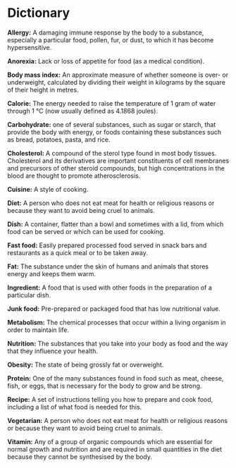 # Dictionary #

**Allergy:** A damaging immune response by the body to a substance, especially a particular food, pollen, fur, or dust, to which it has become hypersensitive.

**Anorexia:** Lack or loss of appetite for food (as a medical condition).

**Body mass index:** An approximate measure of whether someone is over- or underweight, calculated by dividing their weight in kilograms by the square of their height in metres.

**Calorie:** The energy needed to raise the temperature of 1 gram of water through 1 °C (now usually defined as 4.1868 joules).

**Carbohydrate:** one of several substances, such as sugar or starch, that provide the body with energy, or foods containing these substances such as bread, potatoes, pasta, and rice.

**Cholesterol:** A compound of the sterol type found in most body tissues. Cholesterol and its derivatives are important constituents of cell membranes and precursors of other steroid compounds, but high concentrations in the blood are thought to promote atherosclerosis.

**Cuisine:** A style of cooking.

**Diet:** A person who does not eat meat for health or religious reasons or because they want to avoid being cruel to animals.

**Dish:** A container, flatter than a bowl and sometimes with a lid, from which food can be served or which can be used for cooking.

**Fast food:** Easily prepared processed food served in snack bars and restaurants as a quick meal or to be taken away.

**Fat:** The substance under the skin of humans and animals that stores energy and keeps them warm.

**Ingredient:** A food that is used with other foods in the preparation of a particular dish.

**Junk food:** Pre-prepared or packaged food that has low nutritional value.

**Metabolism:** The chemical processes that occur within a living organism in order to maintain life.

**Nutrition:** The substances that you take into your body as food and the way that they influence your health.

**Obesity:** The state of being grossly fat or overweight.

**Protein:** One of the many substances found in food such as meat, cheese, fish, or eggs, that is necessary for the body to grow and be strong.

**Recipe:** A set of instructions telling you how to prepare and cook food, including a list of what food is needed for this.

**Vegetarian:** A person who does not eat meat for health or religious reasons or because they want to avoid being cruel to animals.

**Vitamin:** Any of a group of organic compounds which are essential for normal growth and nutrition and are required in small quantities in the diet because they cannot be synthesised by the body.
